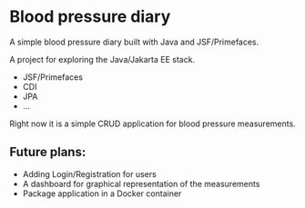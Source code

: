 # Blood pressure diary

A simple blood pressure diary built with Java and JSF/Primefaces.

A project for exploring the Java/Jakarta EE stack.
- JSF/Primefaces
- CDI
- JPA
- ...

Right now it is a simple CRUD application for blood pressure measurements.

## Future plans:
- Adding Login/Registration for users
- A dashboard for graphical representation of the measurements
- Package application in a Docker container